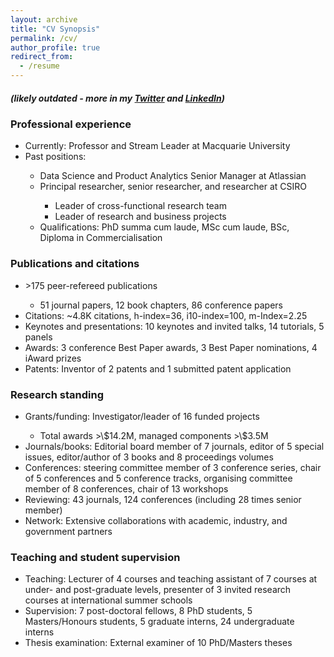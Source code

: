 ```yaml
---
layout: archive
title: "CV Synopsis"
permalink: /cv/
author_profile: true
redirect_from:
  - /resume
---
```

<h5> (likely outdated - more in my <a href="https://twitter.com/slavaxx" target=_blank>Twitter</a> and <a href="https://www.linkedin.com/in/shlomoberkovsky/" target=_blank>LinkedIn</a>) </h5>


<h3> Professional experience </h3>
<ul>
  <li>Currently: Professor and Stream Leader at Macquarie University </li>
  <li>Past positions:</li>
  <ul>	
      	<li>Data Science and Product Analytics Senior Manager at Atlassian</li>
	<li>Principal researcher, senior researcher, and researcher at CSIRO</li>
        <ul>	
          <li>Leader of cross-functional research team</li>
          <li>Leader of research and business projects</li>
        </ul>
  <li>Qualifications: PhD summa cum laude, MSc cum laude, BSc, Diploma in Commercialisation</li>
 </ul>
</ul>
  
<h3>Publications and citations</h3>
<ul>
  <li> &gt;175 peer-refereed publications</li>
  <ul>
    <li>51 journal papers, 12 book chapters, 86 conference papers</li>
  </ul>
  <li>Citations: ~4.8K citations, h-index=36, i10-index=100, m-Index=2.25</li>
  <li>Keynotes and presentations: 10 keynotes and invited talks, 14 tutorials, 5 panels</li>
  <li>Awards: 3 conference Best Paper awards, 3 Best Paper nominations, 4 iAward prizes</li>
  <li>Patents: Inventor of 2 patents and 1 submitted patent application</li>
</ul>
  
<h3>Research standing</h3>
<ul>
  <li>Grants/funding: Investigator/leader of 16 funded projects</li>
  <ul>
    <li>Total awards &gt;\$14.2M, managed components &gt;\$3.5M</li>
 </ul>
  <li>Journals/books: Editorial board member of 7 journals, editor of 5 special issues, editor/author of 3 books and 8 proceedings volumes</li>
  <li>Conferences: steering committee member of 3 conference series, chair of 5 conferences and 5 conference tracks, organising committee member of 8 conferences, chair of 13 workshops</li>
  <li>Reviewing: 43 journals, 124 conferences (including 28 times senior member)</li>
  <li>Network: Extensive collaborations with academic, industry, and government partners</li>
</ul>
  
<h3>Teaching and student supervision</h3>
<ul>
  <li>Teaching: Lecturer of 4 courses and teaching assistant of 7 courses at under- and post-graduate levels, presenter of 3 invited research courses at international summer schools</li>
  <li>Supervision: 7 post-doctoral fellows, 8 PhD students, 5 Masters/Honours students, 5 graduate interns, 24 undergraduate interns</li>
  <li>Thesis examination: External examiner of 10 PhD/Masters theses</li>
</ul>

